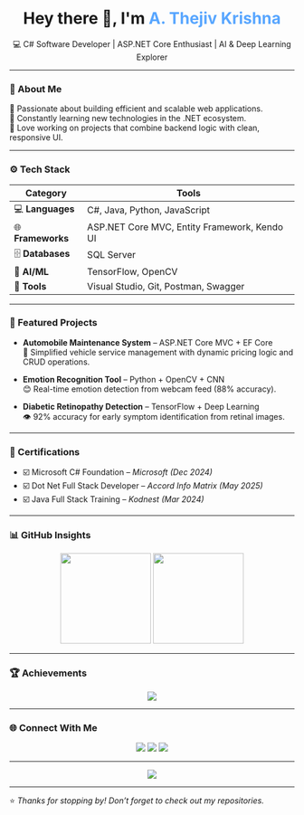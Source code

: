 <h1 align="center">Hey there 👋, I'm <span style="color:#58A6FF">A. Thejiv Krishna</span></h1>

<p align="center">
  💻 C# Software Developer | ASP.NET Core Enthusiast | AI & Deep Learning Explorer
</p>

---

### 🧠 About Me
🎯 Passionate about building efficient and scalable web applications.  
🌱 Constantly learning new technologies in the .NET ecosystem.  
💬 Love working on projects that combine backend logic with clean, responsive UI.

---

### ⚙️ Tech Stack

| Category | Tools |
|-----------|--------|
| 💻 **Languages** | C#, Java, Python, JavaScript |
| 🌐 **Frameworks** | ASP.NET Core MVC, Entity Framework, Kendo UI |
| 🗄️ **Databases** | SQL Server |
| 🤖 **AI/ML** | TensorFlow, OpenCV |
| 🧰 **Tools** | Visual Studio, Git, Postman, Swagger |

---

### 🚀 Featured Projects

- **Automobile Maintenance System** – ASP.NET Core MVC + EF Core  
  🧰 Simplified vehicle service management with dynamic pricing logic and CRUD operations.

- **Emotion Recognition Tool** – Python + OpenCV + CNN  
  😊 Real-time emotion detection from webcam feed (88% accuracy).

- **Diabetic Retinopathy Detection** – TensorFlow + Deep Learning  
  👁️ 92% accuracy for early symptom identification from retinal images.

---

### 🧾 Certifications
- ☑️ Microsoft C# Foundation – *Microsoft (Dec 2024)*  
- ☑️ Dot Net Full Stack Developer – *Accord Info Matrix (May 2025)*  
- ☑️ Java Full Stack Training – *Kodnest (Mar 2024)*  

---

### 📊 GitHub Insights

<p align="center">
  <img src="https://github-readme-stats.vercel.app/api?username=ThejivK&show_icons=true&theme=tokyonight" height="160"/>
  <img src="https://github-readme-stats.vercel.app/api/top-langs/?username=ThejivK&layout=compact&theme=tokyonight" height="160"/>
</p>

---

### 🏆 Achievements
<p align="center">
  <img src="https://github-profile-trophy.vercel.app/?username=ThejivK&theme=onedark&no-frame=true&margin-w=10&margin-h=10" />
</p>

---

### 🌐 Connect With Me

<p align="center">
  <a href="mailto:thejivk@gmail.com"><img src="https://img.shields.io/badge/Email-D14836?style=for-the-badge&logo=gmail&logoColor=white"/></a>
  <a href="https://www.linkedin.com/in/thejiv-krishna"><img src="https://img.shields.io/badge/LinkedIn-0077B5?style=for-the-badge&logo=linkedin&logoColor=white"/></a>
  <a href="https://github.com/ThejivK"><img src="https://img.shields.io/badge/GitHub-100000?style=for-the-badge&logo=github&logoColor=white"/></a>
</p>

---

<p align="center">
  <img src="https://readme-typing-svg.herokuapp.com?font=Fira+Code&pause=1000&color=58A6FF&center=true&vCenter=true&width=460&lines=Full+Stack+Developer;C%23+Software+Engineer;AI+and+Deep+Learning+Enthusiast;Always+Learning+New+Tech!"/>
</p>

---

⭐ *Thanks for stopping by! Don’t forget to check out my repositories.*

